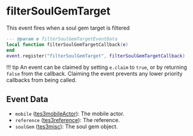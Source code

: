 # filterSoulGemTarget

This event fires when a soul gem target is filtered

```lua
--- @param e filterSoulGemTargetEventData
local function filterSoulGemTargetCallback(e)
end
event.register("filterSoulGemTarget", filterSoulGemTargetCallback)
```

!!! tip
	An event can be claimed by setting `e.claim` to `true`, or by returning `false` from the callback. Claiming the event prevents any lower priority callbacks from being called.

## Event Data

* `mobile` ([tes3mobileActor](../../types/tes3mobileActor)): The mobile actor.
* `reference` ([tes3reference](../../types/tes3reference)): The reference.
* `soulGem` ([tes3misc](../../types/tes3misc)): The soul gem object.

